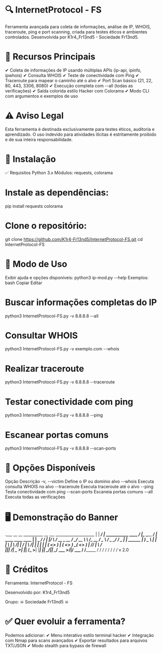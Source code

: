 # 🔍 InternetProtocol - FS
Ferramenta avançada para coleta de informações, análise de IP, WHOIS, traceroute, ping e port scanning, criada para testes éticos e ambientes controlados.
Desenvolvida por K1r4_Fr13nd5 - Sociedade Fr13nd5.

# 🖤 Recursos Principais
✔ Coleta de informações de IP usando múltiplas APIs (ip-api, ipinfo, ipwhois)
✔ Consulta WHOIS
✔ Teste de conectividade com Ping
✔ Traceroute para mapear o caminho até o alvo
✔ Port Scan básico (21, 22, 80, 443, 3306, 8080)
✔ Execução completa com --all (todas as verificações)
✔ Saída colorida estilo Hacker com Colorama
✔ Modo CLI com argumentos e exemplos de uso

# ⚠ Aviso Legal
Esta ferramenta é destinada exclusivamente para testes éticos, auditoria e aprendizado.
O uso indevido para atividades ilícitas é estritamente proibido e de sua inteira responsabilidade.

# 📌 Instalação
✅ Requisitos
Python 3.x
Módulos: requests, colorama

# Instale as dependências:
pip install requests colorama

# Clone o repositório:

git clone https://github.com/K1r4-Fr13nd5/InternetProtocol-FS.git
cd InternetProtocol-FS

# 🚀 Modo de Uso
Exibir ajuda e opções disponíveis:
python3 ip-mod.py --help
Exemplos:
bash
Copiar
Editar
# Buscar informações completas do IP
python3 InternetProtocol-FS.py -v 8.8.8.8 --all

# Consultar WHOIS
python3 InternetProtocol-FS.py -v exemplo.com --whois

# Realizar traceroute
python3 InternetProtocol-FS.py -v 8.8.8.8 --traceroute

# Testar conectividade com ping
python3 InternetProtocol-FS.py -v 8.8.8.8 --ping

# Escanear portas comuns
python3 InternetProtocol-FS.py -v 8.8.8.8 --scan-ports

# 🔧 Opções Disponíveis
Opção	        Descrição
-v, --victim	Define o IP ou domínio alvo
--whois	Executa consulta WHOIS no alvo
--traceroute	Executa traceroute até o alvo
--ping	        Testa conectividade com ping
--scan-ports	Escaneia portas comuns
--all	Executa todas as verificações

# 🖥 Demonstração do Banner

.___        __                              __ __________                __                      .__            ____________________
|   | _____/  |_  ___________  ____   _____/  |\______   \_______  _____/  |_  ____   ____  ____ |  |           \_   _____/   _____/
|   |/    \   __\/ __ \_  __ \/    \_/ __ \   __\     ___/\_  __ \/  _ \   __\/  _ \_/ ___\/  _ \|  |     ______ |    __) \_____  \ 
|   |   |  \  | \  ___/|  | \/   |  \  ___/|  | |    |     |  | \(  <_> )  | (  <_> )  \__(  <_> )  |__  /_____/ |     \  /        \
|___|___|  /__|  \___  >__|  |___|  /\___  >__| |____|     |__|   \____/|__|  \____/ \___  >____/|____/          \___  / /_______  /
         \/          \/           \/     \/                                              \/                          \/          \/ 
                                                      v 2.0
# 🏴 Créditos
Ferramenta: InternetProtocol - FS

Desenvolvido por: K1r4_Fr13nd5

Grupo: ☠ Sociedade Fr13nd5 ☠

# ✅ Quer evoluir a ferramenta?
Podemos adicionar:
✔ Menu interativo estilo terminal hacker
✔ Integração com Nmap para scans avançados
✔ Exportar resultados para arquivos TXT/JSON
✔ Modo stealth para bypass de firewall